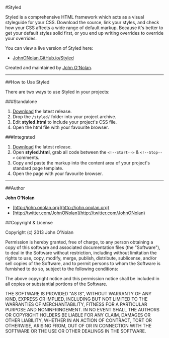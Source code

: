 #Styled

Styled is a comprehensive HTML framework which acts as a visual styleguide for your CSS. Download the source, link your styles, and check how your CSS affects a wide range of default markup. Because it's better to get your default styles solid first, or you end up writing overrides to override your overrides.

You can view a live version of Styled here:

* [JohnONolan.GitHub.io/Styled](http://JohnONolan.GitHub.io/Styled)

Created and maintained by [John O'Nolan](http://twitter.com/JohnONolan).

* * *

##How to Use Styled

There are two ways to use Styled in your projects:

###Standalone

1. [Download](https://github.com/JohnONolan/Styled/zipball/master) the latest release.
2. Drop the `/styled/` folder into your project archive.
3. Edit **styled.html** to include your project's CSS file.
4. Open the html file with your favourite browser.

###Integrated

1. [Download](https://github.com/JohnONolan/Styled/zipball/master) the latest release.
2. Open **styled.html**, grab all code between the `<!--Start-->` & `<!--Stop-->` comments.
3. Copy and paste the markup into the content area of your project's standard page template.
4. Open the page with your favourite browser.

* * *

##Author

**John O'Nolan**

* [http://john.onolan.org](http://john.onolan.org)
* [http://twitter.com/JohnONolan](http://twitter.com/JohnONolan)

##Copyright & License

Copyright (c) 2013 John O'Nolan

Permission is hereby granted, free of charge, to any person obtaining a copy of this software and associated documentation files (the "Software"), to deal in the Software without restriction, including without limitation the rights to use, copy, modify, merge, publish, distribute, sublicense, and/or sell copies of the Software, and to permit persons to whom the Software is furnished to do so, subject to the following conditions:

The above copyright notice and this permission notice shall be included in all copies or substantial portions of the Software.

THE SOFTWARE IS PROVIDED "AS IS", WITHOUT WARRANTY OF ANY KIND, EXPRESS OR IMPLIED, INCLUDING BUT NOT LIMITED TO THE WARRANTIES OF MERCHANTABILITY, FITNESS FOR A PARTICULAR PURPOSE AND NONINFRINGEMENT. IN NO EVENT SHALL THE AUTHORS OR COPYRIGHT HOLDERS BE LIABLE FOR ANY CLAIM, DAMAGES OR OTHER LIABILITY, WHETHER IN AN ACTION OF CONTRACT, TORT OR OTHERWISE, ARISING FROM, OUT OF OR IN CONNECTION WITH THE SOFTWARE OR THE USE OR OTHER DEALINGS IN THE SOFTWARE.
